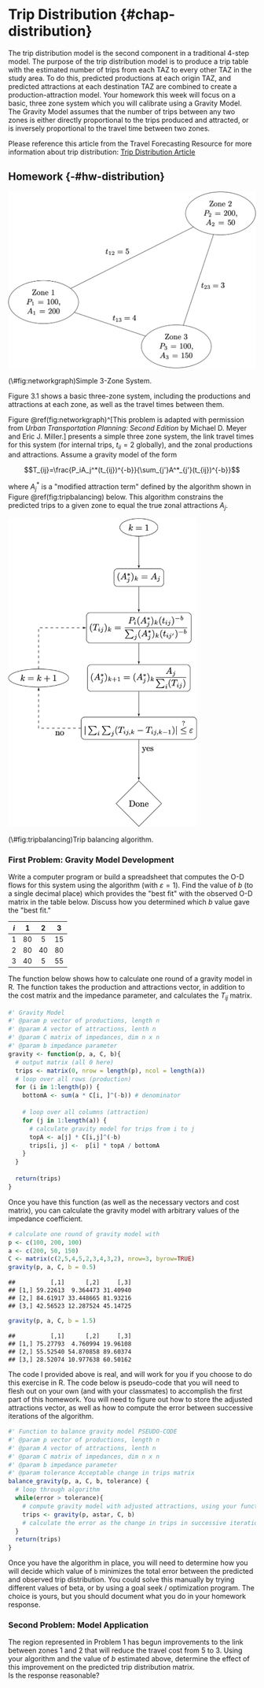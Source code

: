 # Trip Distribution {#chap-distribution}

The trip distribution model is the second component in a traditional 4-step model. The purpose of the trip distribution model is to produce a trip table with the estimated number of trips from each TAZ to every other TAZ in the study area. To do this, predicted productions at each origin TAZ, and predicted attractions at each destination TAZ are combined to create a production-attraction model. Your homework this week will focus on a basic, three zone system which you will calibrate using a Gravity Model. The Gravity Model assumes that the number of trips between any two zones is either directly proportional to the trips produced and attracted, or is inversely proportional to the travel time between two zones. 

Please reference this article from the Travel Forecasting Resource for more information about trip distribution:  [Trip Distribution Article](https://tfresource.org/topics/Trip_distribution.html)


## Homework {-#hw-distribution}
<div class="figure">
<img src="images/03_networkgraph.png" alt="Simple 3-Zone System." width="570" />
<p class="caption">(\#fig:networkgraph)Simple 3-Zone System.</p>
</div>

Figure 3.1 shows a basic three-zone system,
including the
productions and attractions at each zone, as well as the travel times between them.

Figure \@ref(fig:networkgraph)^[This problem is adapted with permission from 
*Urban Transportation Planning: Second Edition* by Michael D. Meyer and 
Eric J. Miller.] 
presents a simple three zone system, the link travel times for this system (for
internal trips, $t_{ii}=2$ globally), and the zonal productions and attractions.
Assume a gravity model of the form

$$T_{ij}=\frac{P_iA_j^*(t_{ij})^{-b}}{\sum_{j'}A^*_{j'}(t_{ij})^{-b}}$$

where $A_j^*$ is a "modified attraction term" defined by the
algorithm shown in Figure \@ref(fig:tripbalancing) below. This algorithm
constrains the predicted trips to a given zone to equal the true zonal
attractions $A_j$.

<div class="figure">
<img src="images/03_algorithm.png" alt="Trip balancing algorithm." width="384" />
<p class="caption">(\#fig:tripbalancing)Trip balancing algorithm.</p>
</div>

### First Problem: Gravity Model Development

Write a computer program or build a spreadsheet that computes the
O-D flows for this system using the algorithm (with $\varepsilon=1$). Find the
value of $b$ (to a single decimal place) which provides the "best fit" with the
observed O-D matrix in the table below. Discuss how you determined which $b$
value gave the "best fit."

| $i$ |  1 |  2 |  3 |
|-----|:--:|:--:|:--:|
| 1   | 80 |  5 | 15 |
| 2   | 80 | 40 | 80 |
| 3   | 40 |  5 | 55 |

The function below shows how to calculate one round of a gravity model in R.
The function takes the production and attractions vector, in addition to the
cost matrix and the impedance parameter, and calculates the $T_{ij}$ matrix.


```r
#' Gravity Model
#' @param p vector of productions, length n
#' @param A vector of attractions, lenth n
#' @param C matrix of impedances, dim n x n
#' @param b impedance parameter
gravity <- function(p, a, C, b){
  # output matrix (all 0 here)
  trips <- matrix(0, nrow = length(p), ncol = length(a)) 
  # loop over all rows (production)
  for (i in 1:length(p)) {
    bottomA <- sum(a * C[i, ]^(-b)) # denominator
    
    # loop over all columns (attraction)
    for (j in 1:length(a)) {
      # calculate gravity model for trips from i to j
      topA <- a[j] * C[i,j]^(-b)
      trips[i, j] <-  p[i] * topA / bottomA
    }
  }
  
  return(trips)
}
```

Once you have this function (as well as the necessary vectors and cost matrix),
you can calculate the gravity model with arbitrary values of the impedance coefficient.

```r
# calculate one round of gravity model with 
p <- c(100, 200, 100)
a <- c(200, 50, 150)
C <- matrix(c(2,5,4,5,2,3,4,3,2), nrow=3, byrow=TRUE)
gravity(p, a, C, b = 0.5)
```

```
##          [,1]      [,2]     [,3]
## [1,] 59.22613  9.364473 31.40940
## [2,] 84.61917 33.448665 81.93216
## [3,] 42.56523 12.287524 45.14725
```

```r
gravity(p, a, C, b = 1.5)
```

```
##          [,1]      [,2]     [,3]
## [1,] 75.27793  4.760994 19.96108
## [2,] 55.52540 54.870858 89.60374
## [3,] 28.52074 10.977638 60.50162
```

The code I provided above is real, and will work for you if you choose to do
this exercise in R. The code below is pseudo-code that you will need to flesh
out on your own (and with your classmates) to accomplish the first part of this
homework. You will need to figure out how to store the adjusted attractions
vector, as well as how to compute the error between successive iterations of the
algorithm.


```r
#' Function to balance gravity model PSEUDO-CODE
#' @param p vector of productions, length n
#' @param A vector of attractions, lenth n
#' @param C matrix of impedances, dim n x n
#' @param b impedance parameter
#' @param tolerance Acceptable change in trips matrix
balance_gravity(p, a, C, b, tolerance) {
  # loop through algorithm
  while(error > tolerance){
    # compute gravity model with adjusted attractions, using your function
    trips <- gravity(p, astar, C, b) 
    # calculate the error as the change in trips in successive iterations
  }
  return(trips)
}
```

Once you have the algorithm in place, you will need to determine how you will
decide which value of `b` minimizes the total error between the predicted and 
observed trip distribution. You could solve this manually by trying different
values of beta, or by using a goal seek / optimization program. The choice
is yours, but you should document what you do in your homework response.

### Second Problem: Model Application

The region represented in Problem 1 has begun improvements to the
link between zones 1 and 2 that will reduce the travel cost from 5 to 3. Using
your algorithm and the value of $b$ estimated above, determine the effect of this
improvement on the predicted trip distribution matrix.  
Is the response reasonable?


